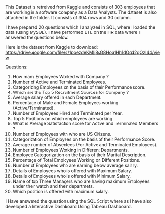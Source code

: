 This Dataset is retreived from Kaggle and consists of 303 employees that are working in a software company as a Data Analysts. The dataset is also attached in the folder. It consists of 304 rows and 30 column.

I have prepared 20 questions which I analyzed in SQL, where I loaded the data (using MySQL). I have performed ETL on the HR data where I answered the questions below.

Here is the dataset from Kaggle to download: https://drive.google.com/file/d/1poezdeKMIj8sG8Hoa1Hh1dOqd2gOzI44/view 


Questions:
1. How many Employees Worked with Company ?
2. Number of Active and Terminated Employees.
3. Categorizing Employees on the basis of their Performance score.
4. Which are the Top 5 Recruitment Sources for Company ?
5. Average salary offered in each Department.
6. Percentage of Male and Female Employees working (Active/Terminated).
7. Number of Employees Hired and Terminated per Year.
8. Top 5 Positions on which employees are working
9. What is Average Satisfaction score for Active and Terminated Members ?
10. Number of Employees with who are US Citizens.
11. Categorization of Employees on the basis of their Performance Score.
12. Average number of Absentees (For Active and Terminated Employees).
13. Number of Employees Working in Different Departments.
14. Employee Categorization on the basis of their Marital Description.
15. Percentage of Total Employees Working on Different Positions.
16. Number of Employees who are earning below average salary.
17. Details of Employees who is offered with Maximum Salary.
18. Details of Employees who is offered with Minimum Salary.
19. Name of top Three Managers who are having maximum Employees under their watch and their departmets.
20. Which position is offered with maximum salary.

I Have answered the question using the SQL Script where as I have also developed a Interactive Dashboard Using Tableau Dashboard.
